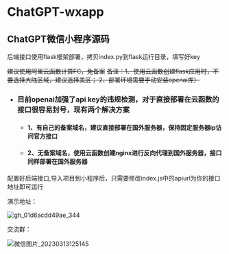 # ChatGPT-wxapp
## ChatGPT微信小程序源码

后端接口使用flask框架部署，拷贝index.py到flask运行目录，填写好key

~~建议使用阿里云函数计算FC，免备案~~
~~备注：1、使用云函数创建flask应用时，不要选择大陆区域，建议选择美区； 2、部署环境需要手动安装openai库）~~

* ### 目前openai加强了api key的违规检测，对于直接部署在云函数的接口很容易封号，现有两个解决方案
  * #### 1、有自己的备案域名，建议直接部署在国外服务器，保持固定服务器ip访问官方接口
  * #### 2、无备案域名，使用云函数创建nginx进行反向代理到国外服务器，接口同样部署在国外服务器



配置好后端接口,导入项目到小程序后，只需要修改index.js中的apiurl为你的接口地址即可运行

演示地址：

![gh_01d6acdd49ae_344](https://user-images.githubusercontent.com/24582880/218671208-ebd81d32-20e3-4ba9-b3bc-698edcd0a8bc.jpg)

交流群：

![微信图片_20230313125145](https://user-images.githubusercontent.com/24582880/224611286-854da90a-754a-4fb2-862a-400ccc240245.jpg)
